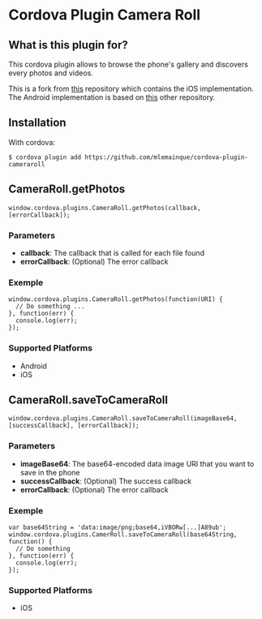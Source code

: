 # Cordova Plugin Camera Roll #

## What is this plugin for?

This cordova plugin allows to browse the phone's gallery and discovers every photos and videos.

This is a fork from [this](https://github.com/driftyco/cordova-camera-roll) repository which contains the iOS implementation. The Android implementation is based on [this](https://github.com/athieriot/cordova-media-discoverer-plugin) other repository.

## Installation

With cordova:
```
$ cordova plugin add https://github.com/mlemainque/cordova-plugin-cameraroll
```

## CameraRoll.getPhotos

```
window.cordova.plugins.CameraRoll.getPhotos(callback, [errorCallback]);
```

### Parameters

* __callback__: The callback that is called for each file found
* __errorCallback__: (Optional) The error callback

### Exemple

```
window.cordova.plugins.CameraRoll.getPhotos(function(URI) {
  // Do something ...
}, function(err) {
  console.log(err);
});
```

### Supported Platforms

* Android
* iOS

## CameraRoll.saveToCameraRoll

```
window.cordova.plugins.CameraRoll.saveToCameraRoll(imageBase64, [successCallback], [errorCallback]);
```

### Parameters

* __imageBase64__: The base64-encoded data image URI that you want to save in the phone
* __successCallback__: (Optional) The success callback
* __errorCallback__: (Optional) The error callback

### Exemple

```
var base64String = 'data:image/png;base64,iVBORw[...]A89ub';
window.cordova.plugins.CamerRoll.saveToCameraRoll(base64String, function() {
  // Do something
}, function(err) {
  console.log(err);
});
```

### Supported Platforms

* iOS
